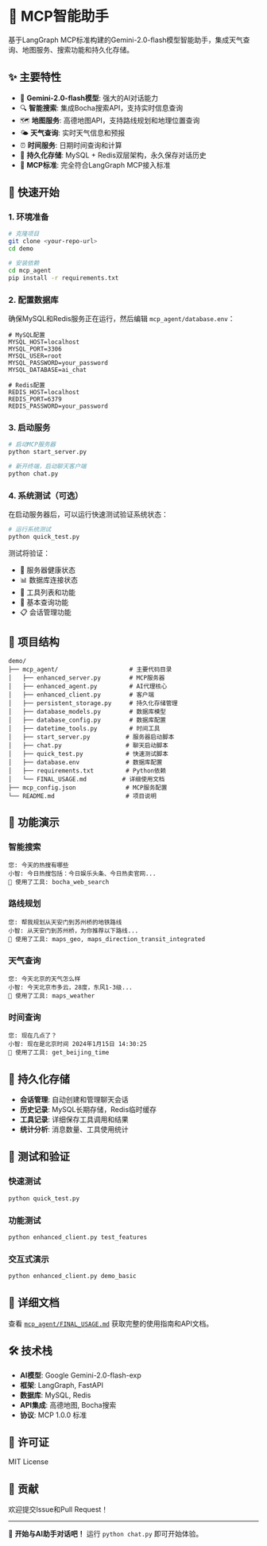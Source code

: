 # 🤖 MCP智能助手

基于LangGraph MCP标准构建的Gemini-2.0-flash模型智能助手，集成天气查询、地图服务、搜索功能和持久化存储。

## ✨ 主要特性

- 🧠 **Gemini-2.0-flash模型**: 强大的AI对话能力
- 🔍 **智能搜索**: 集成Bocha搜索API，支持实时信息查询
- 🗺️ **地图服务**: 高德地图API，支持路线规划和地理位置查询
- 🌤️ **天气查询**: 实时天气信息和预报
- ⏰ **时间服务**: 日期时间查询和计算
- 💾 **持久化存储**: MySQL + Redis双层架构，永久保存对话历史
- 🔧 **MCP标准**: 完全符合LangGraph MCP接入标准

## 🚀 快速开始

### 1. 环境准备

```bash
# 克隆项目
git clone <your-repo-url>
cd demo

# 安装依赖
cd mcp_agent
pip install -r requirements.txt
```

### 2. 配置数据库

确保MySQL和Redis服务正在运行，然后编辑 `mcp_agent/database.env`：

```env
# MySQL配置
MYSQL_HOST=localhost
MYSQL_PORT=3306
MYSQL_USER=root
MYSQL_PASSWORD=your_password
MYSQL_DATABASE=ai_chat

# Redis配置
REDIS_HOST=localhost
REDIS_PORT=6379
REDIS_PASSWORD=your_password
```

### 3. 启动服务

```bash
# 启动MCP服务器
python start_server.py

# 新开终端，启动聊天客户端
python chat.py
```

### 4. 系统测试（可选）

在启动服务器后，可以运行快速测试验证系统状态：

```bash
# 运行系统测试
python quick_test.py
```

测试将验证：
- 🏥 服务器健康状态
- 📊 数据库连接状态
- 🔧 工具列表和功能
- 💬 基本查询功能
- 📋 会话管理功能

## 📁 项目结构

```
demo/
├── mcp_agent/                    # 主要代码目录
│   ├── enhanced_server.py        # MCP服务器
│   ├── enhanced_agent.py         # AI代理核心
│   ├── enhanced_client.py        # 客户端
│   ├── persistent_storage.py     # 持久化存储管理
│   ├── database_models.py        # 数据库模型
│   ├── database_config.py        # 数据库配置
│   ├── datetime_tools.py         # 时间工具
│   ├── start_server.py          # 服务器启动脚本
│   ├── chat.py                  # 聊天启动脚本
│   ├── quick_test.py            # 快速测试脚本
│   ├── database.env             # 数据库配置
│   ├── requirements.txt         # Python依赖
│   └── FINAL_USAGE.md          # 详细使用文档
├── mcp_config.json              # MCP服务配置
└── README.md                    # 项目说明
```

## 🔧 功能演示

### 智能搜索
```
您: 今天的热搜有哪些
小智: 今日热搜包括：今日娱乐头条、今日热卖官网...
🔧 使用了工具: bocha_web_search
```

### 路线规划
```
您: 帮我规划从天安门到苏州桥的地铁路线
小智: 从天安门到苏州桥，为你推荐以下路线...
🔧 使用了工具: maps_geo, maps_direction_transit_integrated
```

### 天气查询
```
您: 今天北京的天气怎么样
小智: 今天北京市多云，28度，东风1-3级...
🔧 使用了工具: maps_weather
```

### 时间查询
```
您: 现在几点了？
小智: 现在是北京时间 2024年1月15日 14:30:25
🔧 使用了工具: get_beijing_time
```

## 💾 持久化存储

- **会话管理**: 自动创建和管理聊天会话
- **历史记录**: MySQL长期存储，Redis临时缓存
- **工具记录**: 详细保存工具调用和结果
- **统计分析**: 消息数量、工具使用统计

## 🧪 测试和验证

### 快速测试
```bash
python quick_test.py
```

### 功能测试
```bash
python enhanced_client.py test_features
```

### 交互式演示
```bash
python enhanced_client.py demo_basic
```

## 📖 详细文档

查看 [`mcp_agent/FINAL_USAGE.md`](mcp_agent/FINAL_USAGE.md) 获取完整的使用指南和API文档。

## 🛠️ 技术栈

- **AI模型**: Google Gemini-2.0-flash-exp
- **框架**: LangGraph, FastAPI
- **数据库**: MySQL, Redis
- **API集成**: 高德地图, Bocha搜索
- **协议**: MCP 1.0.0 标准

## 📝 许可证

MIT License

## 🤝 贡献

欢迎提交Issue和Pull Request！

---

🎉 **开始与AI助手对话吧！** 运行 `python chat.py` 即可开始体验。 